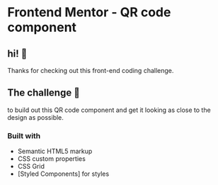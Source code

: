 # Frontend Mentor - QR code component


## hi! 👋

Thanks for checking out this front-end coding challenge.

## The challenge 🚀

to build out this QR code component and get it looking as close to the design as possible.

### Built with
- Semantic HTML5 markup
- CSS custom properties
- CSS Grid
- [Styled Components] for styles

 
